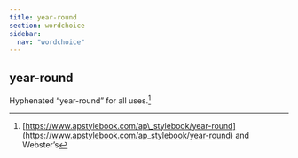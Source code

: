 ```yaml
---
title: year-round
section: wordchoice
sidebar:
  nav: "wordchoice"
---
```

## year-round

Hyphenated “year-round” for all uses.[^77]

[^77]: [https://www.apstylebook.com/ap\_stylebook/year-round](https://www.apstylebook.com/ap_stylebook/year-round) and Webster’s